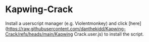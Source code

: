 # Kapwing-Crack

Install a userscript manager (e.g. Violentmonkey) and click [here](https://raw.githubusercontent.com/danthekidd/Kapwing-Crack/refs/heads/main/Kapwing Crack.user.js) to install the script.
